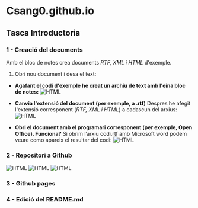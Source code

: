 # Csang0.github.io
## Tasca Introductoria
### 1 - Creació del documents
Amb el bloc de notes crea documents _RTF, XML i HTML_ d'exemple.

1)	Obri nou document i desa el text:

* **Agafant el codi d'exemple he creat un archiu de text amb l'eina bloc de notes:**
![HTML](https://image.ibb.co/eQqw4U/1.png)

* **Canvia l'extensió del document (per exemple, a .rtf)**
Despres he afegit l'extensió corresponent (_RTF, XML i HTML_) a cadascun del arxius:
  ![HTML](https://image.ibb.co/myakyp/2.png)

* **Obri el document amb el programari corresponent (per exemple, Open Office).
Funciona?**
Si obrim l’arxiu codi.rtf amb Microsoft word podem veure como apareix el resultar del codi:
![HTML](https://image.ibb.co/ga3ur9/3.png)

### 2 - Repositori a Github
![HTML](https://image.ibb.co/bDTSB9/4.png)
![HTML](https://image.ibb.co/fsvw4U/5.png)
![HTML](https://image.ibb.co/gArsdp/6.png)
### 3 - Github pages 
### 4 - Edició del README.md
